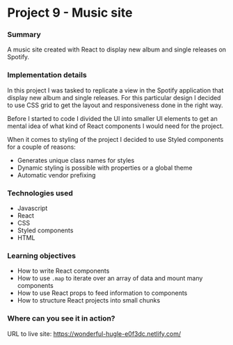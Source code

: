# Project 9 - Music site

### Summary

A music site created with React to display new album and single releases on Spotify.

### Implementation details

In this project I was tasked to replicate a view in the Spotify application that display new album and single releases. For this particular design I decided to use CSS grid to get the layout and responsiveness done in the right way.

Before I started to code I divided the UI into smaller UI elements to get an mental idea of what kind of React components I would need for the project.

When it comes to styling of the project I decided to use Styled components for a couple of reasons:

- Generates unique class names for styles
- Dynamic styling is possible with properties or a global theme
- Automatic vendor prefixing

### Technologies used

- Javascript
- React
- CSS
- Styled components
- HTML

### Learning objectives

- How to write React components
- How to use `.map` to iterate over an array of data and mount many components
- How to use React props to feed information to components
- How to structure React projects into small chunks

### Where can you see it in action?

URL to live site: https://wonderful-hugle-e0f3dc.netlify.com/
